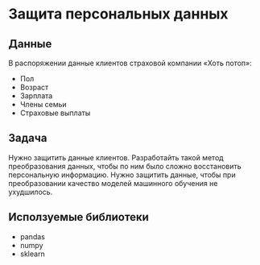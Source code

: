 # Защита персональных данных

## Данные
В распоряжении данные клиентов страховой компании «Хоть потоп»:
- Пол                
- Возраст            
- Зарплата          
- Члены семьи        
- Страховые выплаты   

## Задача
Нужно защитить данные клиентов. Разработайть такой метод преобразования данных, чтобы по ним было сложно восстановить персональную информацию. Нужно защитить данные, чтобы при преобразовании качество моделей машинного обучения не ухудшилось. 

## Исползуемые библиотеки
- pandas
- numpy
- sklearn
